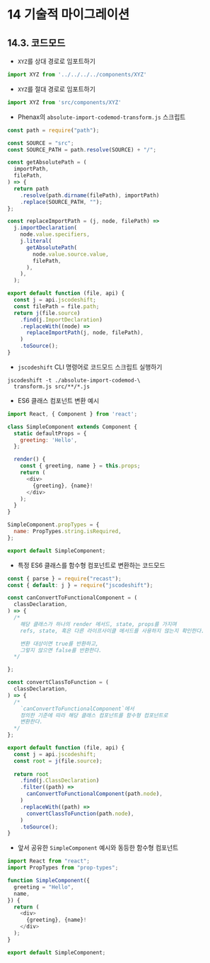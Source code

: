 14 기술적 마이그레이션
=====

## 14.3. 코드모드

- `XYZ`를 상대 경로로 임포트하기

```javascript
import XYZ from '../../../../components/XYZ'
```

- `XYZ`를 절대 경로로 임포트하기

```javascript
import XYZ from 'src/components/XYZ'
```

- Phenax의 `absolute-import-codemod-transform.js` 스크립트

```javascript
const path = require("path");

const SOURCE = "src";
const SOURCE_PATH = path.resolve(SOURCE) + "/";

const getAbsolutePath = (
  importPath,
  filePath,
) => {
  return path
    .resolve(path.dirname(filePath), importPath)
    .replace(SOURCE_PATH, "");
};

const replaceImportPath = (j, node, filePath) =>
  j.importDeclaration(
    node.value.specifiers,
    j.literal(
      getAbsolutePath(
        node.value.source.value,
        filePath,
      ),
    ),
  );

export default function (file, api) {
  const j = api.jscodeshift;
  const filePath = file.path;
  return j(file.source)
    .find(j.ImportDeclaration)
    .replaceWith((node) =>
      replaceImportPath(j, node, filePath),
    )
    .toSource();
}
```

- `jscodeshift` CLI 명령어로 코드모드 스크립트 실행하기

```shell
jscodeshift -t ./absolute-import-codemod-\
  transform.js src/**/*.js
```

- ES6 클래스 컴포넌트 변환 예시

```javascript
import React, { Component } from 'react';

class SimpleComponent extends Component {
  static defaultProps = {
    greeting: 'Hello',
  };

  render() {
    const { greeting, name } = this.props;
    return (
      <div>
        {greeting}, {name}!
      </div>
    );
  }
}

SimpleComponent.propTypes = {
  name: PropTypes.string.isRequired,
};

export default SimpleComponent;
```

- 특정 ES6 클래스를 함수형 컴포넌트로 변환하는 코드모드

```javascript
const { parse } = require("recast");
const { default: j } = require("jscodeshift");

const canConvertToFunctionalComponent = (
  classDeclaration,
) => {
  /*
    해당 클래스가 하나의 render 메서드, state, props를 가지며
    refs, state, 혹은 다른 라이프사이클 메서드를 사용하지 않는지 확인한다.

    변환 대상이면 true를 반환하고, 
    그렇지 않으면 false를 반환한다.
  */

};

const convertClassToFunction = (
  classDeclaration,
) => {
  /*
    `canConvertToFunctionalComponent`에서 
    정의한 기준에 따라 해당 클래스 컴포넌트를 함수형 컴포넌트로
    변환한다.
  */
};

export default function (file, api) {
  const j = api.jscodeshift;
  const root = j(file.source);
  
  return root
    .find(j.ClassDeclaration)
    .filter((path) =>
      canConvertToFunctionalComponent(path.node),
    )
    .replaceWith((path) =>
      convertClassToFunction(path.node),
    )
    .toSource();
}
```

- 앞서 공유한 `SimpleComponent` 예시와 동등한 함수형 컴포넌트

```javascript
import React from "react";
import PropTypes from "prop-types";

function SimpleComponent({
  greeting = "Hello",
  name,
}) {
  return (
    <div>
      {greeting}, {name}!
    </div>
  );
}

export default SimpleComponent;
```
